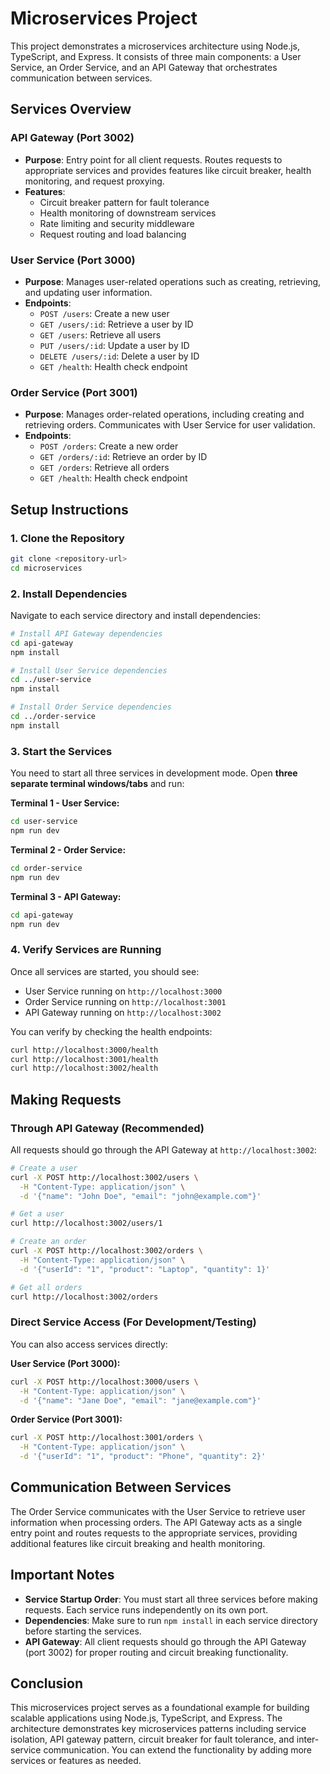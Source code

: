 # Microservices Project

This project demonstrates a microservices architecture using Node.js, TypeScript, and Express. It consists of three main components: a User Service, an Order Service, and an API Gateway that orchestrates communication between services.

## Services Overview

### API Gateway (Port 3002)
- **Purpose**: Entry point for all client requests. Routes requests to appropriate services and provides features like circuit breaker, health monitoring, and request proxying.
- **Features**:
  - Circuit breaker pattern for fault tolerance
  - Health monitoring of downstream services
  - Rate limiting and security middleware
  - Request routing and load balancing

### User Service (Port 3000)
- **Purpose**: Manages user-related operations such as creating, retrieving, and updating user information.
- **Endpoints**:
  - `POST /users`: Create a new user
  - `GET /users/:id`: Retrieve a user by ID
  - `GET /users`: Retrieve all users
  - `PUT /users/:id`: Update a user by ID
  - `DELETE /users/:id`: Delete a user by ID
  - `GET /health`: Health check endpoint

### Order Service (Port 3001)
- **Purpose**: Manages order-related operations, including creating and retrieving orders. Communicates with User Service for user validation.
- **Endpoints**:
  - `POST /orders`: Create a new order
  - `GET /orders/:id`: Retrieve an order by ID
  - `GET /orders`: Retrieve all orders
  - `GET /health`: Health check endpoint

## Setup Instructions

### 1. Clone the Repository
```bash
git clone <repository-url>
cd microservices
```

### 2. Install Dependencies
Navigate to each service directory and install dependencies:

```bash
# Install API Gateway dependencies
cd api-gateway
npm install

# Install User Service dependencies
cd ../user-service
npm install

# Install Order Service dependencies
cd ../order-service
npm install
```

### 3. Start the Services
You need to start all three services in development mode. Open **three separate terminal windows/tabs** and run:

**Terminal 1 - User Service:**
```bash
cd user-service
npm run dev
```

**Terminal 2 - Order Service:**
```bash
cd order-service
npm run dev
```

**Terminal 3 - API Gateway:**
```bash
cd api-gateway
npm run dev
```

### 4. Verify Services are Running
Once all services are started, you should see:
- User Service running on `http://localhost:3000`
- Order Service running on `http://localhost:3001`
- API Gateway running on `http://localhost:3002`

You can verify by checking the health endpoints:
```bash
curl http://localhost:3000/health
curl http://localhost:3001/health
curl http://localhost:3002/health
```

## Making Requests

### Through API Gateway (Recommended)
All requests should go through the API Gateway at `http://localhost:3002`:

```bash
# Create a user
curl -X POST http://localhost:3002/users \
  -H "Content-Type: application/json" \
  -d '{"name": "John Doe", "email": "john@example.com"}'

# Get a user
curl http://localhost:3002/users/1

# Create an order
curl -X POST http://localhost:3002/orders \
  -H "Content-Type: application/json" \
  -d '{"userId": "1", "product": "Laptop", "quantity": 1}'

# Get all orders
curl http://localhost:3002/orders
```

### Direct Service Access (For Development/Testing)
You can also access services directly:

**User Service (Port 3000):**
```bash
curl -X POST http://localhost:3000/users \
  -H "Content-Type: application/json" \
  -d '{"name": "Jane Doe", "email": "jane@example.com"}'
```

**Order Service (Port 3001):**
```bash
curl -X POST http://localhost:3001/orders \
  -H "Content-Type: application/json" \
  -d '{"userId": "1", "product": "Phone", "quantity": 2}'
```

## Communication Between Services

The Order Service communicates with the User Service to retrieve user information when processing orders. The API Gateway acts as a single entry point and routes requests to the appropriate services, providing additional features like circuit breaking and health monitoring.

## Important Notes

- **Service Startup Order**: You must start all three services before making requests. Each service runs independently on its own port.
- **Dependencies**: Make sure to run `npm install` in each service directory before starting the services.
- **API Gateway**: All client requests should go through the API Gateway (port 3002) for proper routing and circuit breaking functionality.

## Conclusion

This microservices project serves as a foundational example for building scalable applications using Node.js, TypeScript, and Express. The architecture demonstrates key microservices patterns including service isolation, API gateway pattern, circuit breaker for fault tolerance, and inter-service communication. You can extend the functionality by adding more services or features as needed.